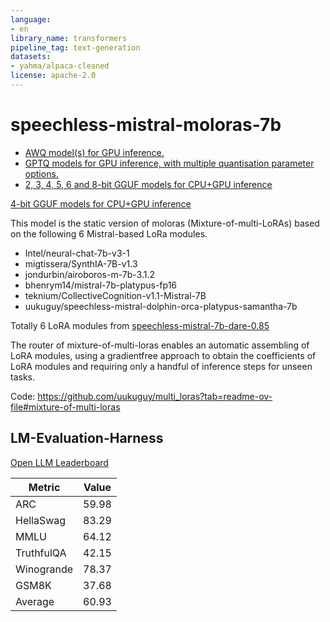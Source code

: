 ```yaml
---
language:
- en
library_name: transformers
pipeline_tag: text-generation
datasets:
- yahma/alpaca-cleaned
license: apache-2.0
---
```


<p><h1> speechless-mistral-moloras-7b </h1></p>

* [AWQ model(s) for GPU inference.](https://huggingface.co/TheBloke/speechless-mistral-moloras-7B-AWQ)
* [GPTQ models for GPU inference, with multiple quantisation parameter options.](https://huggingface.co/TheBloke/speechless-mistral-moloras-7B-GPTQ)
* [2, 3, 4, 5, 6 and 8-bit GGUF models for CPU+GPU inference](https://huggingface.co/TheBloke/speechless-mistral-moloras-7B-GGUF)

[4-bit GGUF models for CPU+GPU inference](https://huggingface.co/uukuguy/speechless-mistral-moloras-7b/tree/main/GGUF)

This model is the static version of moloras (Mixture-of-multi-LoRAs) based on the following 6 Mistral-based LoRa modules.

- Intel/neural-chat-7b-v3-1 
- migtissera/SynthIA-7B-v1.3
- jondurbin/airoboros-m-7b-3.1.2
- bhenrym14/mistral-7b-platypus-fp16 
- teknium/CollectiveCognition-v1.1-Mistral-7B 
- uukuguy/speechless-mistral-dolphin-orca-platypus-samantha-7b 

Totally 6 LoRA modules from [speechless-mistral-7b-dare-0.85](https://huggingface.co/speechlessai/speechless-mistral-7b-dare-0.85)

The router of mixture-of-multi-loras enables an automatic assembling of LoRA modules, using a gradientfree approach to obtain the coefficients of LoRA modules and requiring only a handful of inference steps for unseen tasks.




Code: https://github.com/uukuguy/multi_loras?tab=readme-ov-file#mixture-of-multi-loras

## LM-Evaluation-Harness

[Open LLM Leaderboard](https://huggingface.co/spaces/HuggingFaceH4/open_llm_leaderboard)

| Metric | Value |
| --- | --- |
| ARC | 59.98  |
| HellaSwag | 83.29 |
| MMLU | 64.12 |
| TruthfulQA | 42.15 |
| Winogrande | 78.37 |
| GSM8K | 37.68 |
| Average | 60.93 |

